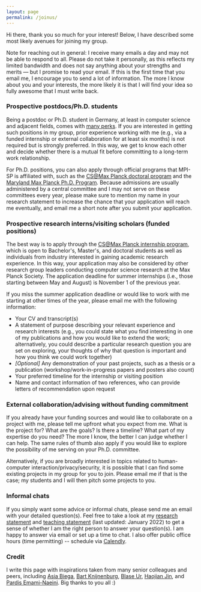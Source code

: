 ```yaml
---
layout: page
permalink: /joinus/
---
```


Hi there, thank you so much for your interest! Below, I have described some most likely avenues for joining my group. <br>

Note for reaching out in general: I receive many emails a day and may not be able to respond to all. Please do not take it personally, as this reflects my limited bandwidth and does not say anything about your strengths and merits — but I promise to read your email. If this is the first time that you email me, I encourage you to send a lot of information. The more I know about you and your interests, the more likely it is that I will find your idea so fully awesome that I must write back.

<!-- <b>Note (November 2023): I am no longer accepting internship applications for 2024.</b> -->

<h3>Prospective postdocs/Ph.D. students</h3>

Being a postdoc or Ph.D. student in Germany, at least in computer science and adjacent fields, comes with <a href="https://andreas-zeller.info/2020/07/01/whats-it-like-to-be-a-phd-student-in-germany.html">many perks</a>. If you are interested in getting such positions in my group, prior experience working with me (e.g., via a funded internship or external collaboration for at least six months) is not required but is strongly preferred. In this way, we get to know each other and decide whether there is a mutual fit before committing to a long-term work relationship.<br>

For Ph.D. positions, you can also apply through official programs that MPI-SP is affiliated with, such as the <a href="https://www.cis.mpg.de/cs-max-planck/">CS@Max Planck doctoral program</a> and the <a href="https://www.cs.umd.edu/maryland-max-planck">Maryland Max Planck Ph.D. Program</a>. Because admissions are usually administered by a central committee and I may not serve on these committees every year, please make sure to mention my name in your research statement to increase the chance that your application will reach me eventually, and email me a short note after you submit your application.

<h3>Prospective research interns/visiting scholars (funded positions)</h3>

The best way is to apply through the <a href="https://www.cis.mpg.de/internships/">CS@Max Planck internship program</a>, which is open to Bachelor's, Master's, and doctoral students as well as individuals from industry interested in gaining academic research experience. In this way, your application may also be considered by other research group leaders conducting computer science research at the Max Planck Society. The application deadline for summer internships (i.e., those starting between May and August) is November 1 of the previous year.<br>

If you miss the summer application deadline or would like to work with me starting at other times of the year, please email me with the following information:

<ul>
<li>Your CV and transcript(s)</li>
<li>A statement of purpose describing your relevant experience and research interests (e.g., you could state what you find interesting in one of my publications and how you would like to extend the work; alternatively, you could describe a particular research question you are set on exploring, your thoughts of why that question is important and how you think we could work together)</li>
<li><i>[Optional]</i> Any demonstration of your past projects, such as a thesis or a publication (workshop/work-in-progress papers and posters also count)</li>
<li>Your preferred timeline for the internship or visiting position</li>
<li>Name and contact information of two references, who can provide letters of recommendation upon request</li>
</ul>

<h3>External collaboration/advising without funding commitment</h3>

If you already have your funding sources and would like to collaborate on a project with me, please tell me upfront what you expect from me. What is the project for? What are the goals? Is there a timeline? What part of my expertise do you need? The more I know, the better I can judge whether I can help. The same rules of thumb also apply if you would like to explore the possibility of me serving on your Ph.D. committee.<br>

Alternatively, if you are broadly interested in topics related to human-computer interaction/privacy/security, it is possible that I can find some existing projects in my group for you to join. Please email me if that is the case; my students and I will then pitch some projects to you.

<h3>Informal chats</h3>

If you simply want some advice or informal chats, please send me an email with your detailed question(s). Feel free to take a look at my <a target="_blank" href="https://yixinzou.github.io/statements/zou-research.pdf">research statement</a> and <a target="_blank" href="https://yixinzou.github.io/statements/zou-teaching.pdf">teaching statement</a> (last updated: January 2022) to get a sense of whether I am the right person to answer your question(s). I am happy to answer via email or set up a time to chat. I also offer public office hours (time permitting) -- schedule via <a href="https://calendly.com/yixinz/virtual-office-hours">Calendly</a>.

<h3>Credit</h3>

I write this page with inspirations taken from many senior colleagues and peers, including <a target="_blank" href="https://asiabiega.github.io">Asia Biega</a>, <a target="_blank" href="https://www.usabart.nl/portfolio/#advising.html">Bart Knijnenburg</a>, <a target="_blank" href="https://super.cs.uchicago.edu/contact.html">Blase Ur</a>, <a target="_blank" href="http://shift-3.com/prospective.html">Haojian Jin</a>, and <a target="_blank" href="https://users.cs.duke.edu/~pardis/mentorship.html">Pardis Emami-Naeini</a>. Big thanks to you all :)